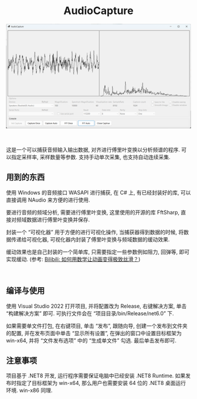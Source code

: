 <div align="center">

  
# AudioCapture


![Cover](/Assets/cover.png)

  
</div>


<br/>

这是一个可以捕获音频输入输出数据, 对齐进行傅里叶变换以分析频谱的程序. 可以指定采样率, 采样数量等参数. 支持手动单次采集, 也支持自动连续采集.

## 用到的东西

使用 Windows 的音频接口 WASAPI 进行捕获, 在 C# 上, 有已经封装好的库, 可以直接调用 NAudio 来方便的进行使用.

要进行音频的频域分析, 需要进行傅里叶变换, 这里使用的开源的库 FftSharp, 直接对频域数据进行傅里叶变换并保存.

封装一个 “可视化器” 用于方便的进行可视化操作, 当捕获器得到数据的时候, 将数据传递给可视化器, 可视化器内封装了傅里叶变换与频域数据的缓动效果.

缓动效果也是自己封装的一个简单库, 只需要指定一些参数例如阻力, 回弹等, 即可实现缓动. (参考: [Bilibili: 如何用数学让动画变得极致丝滑？](https://www.bilibili.com/video/BV1wN4y1578b/))

<br/>

## 编译与使用

使用 Visual Studio 2022 打开项目, 并将配置改为 Release, 右键解决方案, 单击 “构建解决方案” 即可. 可执行文件会在 “项目目录/bin/Release/net6.0” 下.

如果需要单文件打包, 在右键项目, 单击 “发布”, 跟随向导, 创建一个发布到文件夹的配置, 并在发布页面中单击 “显示所有设置”, 在弹出的窗口中设置目标框架为 win-x64, 并将 “文件发布选项” 中的 “生成单文件” 勾选. 最后单击发布即可.

## 注意事项

项目基于 .NET8 开发, 运行程序需要保证电脑中已经安装 .NET8 Runtime. 如果发布时指定了目标框架为 win-x64, 那么用户也需要安装 64 位的 .NET8 桌面运行环境. win-x86 同理.